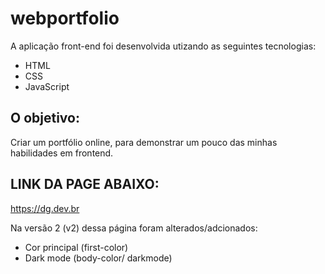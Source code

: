# webportfolio

A aplicação front-end foi desenvolvida utizando as seguintes tecnologias:

* HTML
* CSS
* JavaScript

## O objetivo:

Criar um portfólio online, para demonstrar um pouco das minhas habilidades em frontend.

## LINK DA PAGE ABAIXO:

https://dg.dev.br

Na versão 2 (v2) dessa página foram alterados/adcionados:
- Cor principal (first-color)
- Dark mode (body-color/ darkmode)
